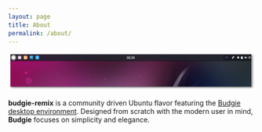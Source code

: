```yaml
---
layout: page
title: About
permalink: /about/
---
```


![budgie](/img/budgie-desktop.png)

**budgie-remix** is a community driven Ubuntu flavor featuring the [Budgie desktop environment][budgie-home]. Designed from scratch with the modern user in mind, **Budgie** focuses on simplicity and elegance.

[budgie-home]: https://solus-project.com/budgie/ "Budgie desktop homepage on Solus Project website"
